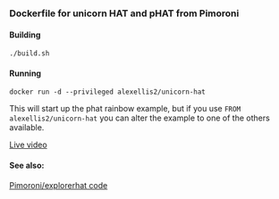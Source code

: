### Dockerfile for unicorn HAT and pHAT from Pimoroni

#### Building

```
./build.sh
```

#### Running

```
docker run -d --privileged alexellis2/unicorn-hat
```

This will start up the phat rainbow example, but if you use `FROM alexellis2/unicorn-hat` you can alter the example to one of the others available.

[Live video](https://vine.co/v/iETMIpKgugt)

#### See also:

[Pimoroni/explorerhat code](https://github.com/pimoroni/unicorn-hat)
